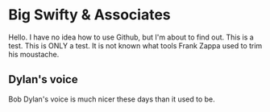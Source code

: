 # Big Swifty & Associates
Hello. I have no idea how to use Github, but I'm about to find out. This is a test. This is ONLY a test. 
It is not known what tools Frank Zappa used to trim his moustache.
## Dylan's voice
Bob Dylan's voice is much nicer these days than it used to be. 
